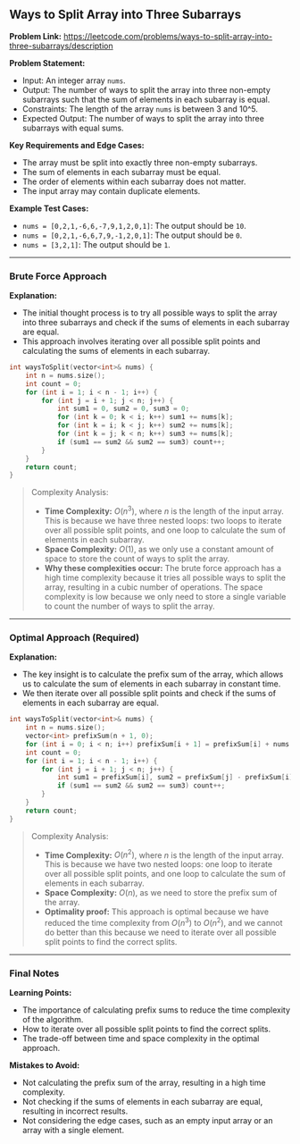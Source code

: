 ## Ways to Split Array into Three Subarrays
**Problem Link:** https://leetcode.com/problems/ways-to-split-array-into-three-subarrays/description

**Problem Statement:**
- Input: An integer array `nums`.
- Output: The number of ways to split the array into three non-empty subarrays such that the sum of elements in each subarray is equal.
- Constraints: The length of the array `nums` is between 3 and 10^5.
- Expected Output: The number of ways to split the array into three subarrays with equal sums.

**Key Requirements and Edge Cases:**
- The array must be split into exactly three non-empty subarrays.
- The sum of elements in each subarray must be equal.
- The order of elements within each subarray does not matter.
- The input array may contain duplicate elements.

**Example Test Cases:**
- `nums = [0,2,1,-6,6,-7,9,1,2,0,1]`: The output should be `10`.
- `nums = [0,2,1,-6,6,7,9,-1,2,0,1]`: The output should be `0`.
- `nums = [3,2,1]`: The output should be `1`.

---

### Brute Force Approach
**Explanation:**
- The initial thought process is to try all possible ways to split the array into three subarrays and check if the sums of elements in each subarray are equal.
- This approach involves iterating over all possible split points and calculating the sums of elements in each subarray.

```cpp
int waysToSplit(vector<int>& nums) {
    int n = nums.size();
    int count = 0;
    for (int i = 1; i < n - 1; i++) {
        for (int j = i + 1; j < n; j++) {
            int sum1 = 0, sum2 = 0, sum3 = 0;
            for (int k = 0; k < i; k++) sum1 += nums[k];
            for (int k = i; k < j; k++) sum2 += nums[k];
            for (int k = j; k < n; k++) sum3 += nums[k];
            if (sum1 == sum2 && sum2 == sum3) count++;
        }
    }
    return count;
}
```

> Complexity Analysis:
> - **Time Complexity:** $O(n^3)$, where $n$ is the length of the input array. This is because we have three nested loops: two loops to iterate over all possible split points, and one loop to calculate the sum of elements in each subarray.
> - **Space Complexity:** $O(1)$, as we only use a constant amount of space to store the count of ways to split the array.
> - **Why these complexities occur:** The brute force approach has a high time complexity because it tries all possible ways to split the array, resulting in a cubic number of operations. The space complexity is low because we only need to store a single variable to count the number of ways to split the array.

---

### Optimal Approach (Required)
**Explanation:**
- The key insight is to calculate the prefix sum of the array, which allows us to calculate the sum of elements in each subarray in constant time.
- We then iterate over all possible split points and check if the sums of elements in each subarray are equal.

```cpp
int waysToSplit(vector<int>& nums) {
    int n = nums.size();
    vector<int> prefixSum(n + 1, 0);
    for (int i = 0; i < n; i++) prefixSum[i + 1] = prefixSum[i] + nums[i];
    int count = 0;
    for (int i = 1; i < n - 1; i++) {
        for (int j = i + 1; j < n; j++) {
            int sum1 = prefixSum[i], sum2 = prefixSum[j] - prefixSum[i], sum3 = prefixSum[n] - prefixSum[j];
            if (sum1 == sum2 && sum2 == sum3) count++;
        }
    }
    return count;
}
```

> Complexity Analysis:
> - **Time Complexity:** $O(n^2)$, where $n$ is the length of the input array. This is because we have two nested loops: one loop to iterate over all possible split points, and one loop to calculate the sum of elements in each subarray.
> - **Space Complexity:** $O(n)$, as we need to store the prefix sum of the array.
> - **Optimality proof:** This approach is optimal because we have reduced the time complexity from $O(n^3)$ to $O(n^2)$, and we cannot do better than this because we need to iterate over all possible split points to find the correct splits.

---

### Final Notes

**Learning Points:**
- The importance of calculating prefix sums to reduce the time complexity of the algorithm.
- How to iterate over all possible split points to find the correct splits.
- The trade-off between time and space complexity in the optimal approach.

**Mistakes to Avoid:**
- Not calculating the prefix sum of the array, resulting in a high time complexity.
- Not checking if the sums of elements in each subarray are equal, resulting in incorrect results.
- Not considering the edge cases, such as an empty input array or an array with a single element.